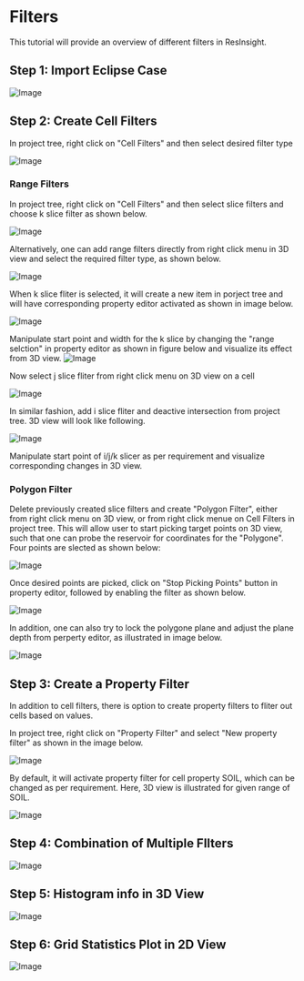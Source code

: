 
# Filters

This tutorial will provide an overview of different filters in ResInsight.

## Step 1: Import Eclipse Case

![Image](Resources/Pictures/import_eclipse.png) 






## Step 2: Create Cell Filters

In project tree, right click on "Cell Filters" and then select desired filter type 

![Image](Resources/Pictures/cellfilters_right_click.png) 

### Range Filters


In project tree, right click on "Cell Filters" and then select slice filters and choose k slice filter as shown below.


![Image](Resources/Pictures/cellfilters_right_click.png) 

Alternatively, one can add range filters directly from right click menu in 3D view and select the required filter type, as shown below.

![Image](Resources/Pictures/3Dview_right_click.png) 


When k slice fliter is selected, it will create a new item in porject tree and will have corresponding property editor activated as shown in image below.

![Image](Resources/Pictures/kslice_propertyeditor.png) 


Manipulate start point and width for the k slice by changing the "range selction"  in property editor as shown in figure below and visualize its effect from 3D view.
![Image](Resources/Pictures/change_start_point.png) 


Now select j slice fliter from right click menu on 3D view on a cell

![Image](Resources/Pictures/select_jslice_3D.png) 

In similar fashion, add i slice fliter and deactive intersection from project tree. 3D view will look like following.


![Image](Resources/Pictures/3Dview_ijk.png) 

Manipulate start point of i/j/k slicer as per requirement and visualize corresponding changes in 3D view.




### Polygon Filter

Delete previously created slice filters and create "Polygon Filter", either from right click menu on 3D view, or from right click menue on Cell Filters in project tree. This will allow user to start picking target points on 3D view, such that one can probe the reservoir for coordinates for the "Polygone". Four points are slected as shown below:



![Image](Resources/Pictures/polygone_start_picking.png) 


Once desired points are picked, click on "Stop Picking Points" button in property editor, followed by enabling the filter as shown below. 



![Image](Resources/Pictures/polygon_filter.png) 






In addition, one can also try to lock the polygone plane and adjust the plane depth from perperty editor, as illustrated in image below.



![Image](Resources/Pictures/lock_polygon.png) 




## Step 3: Create a Property Filter


In addition to cell filters, there is option to create property filters to fliter out cells based on values.


In project tree, right click on "Property Filter" and select "New property filter" as shown in the image below.

![Image](Resources/Pictures/propertyfilter_right_click.png) 



By default, it will activate property filter for cell property SOIL, which can be changed as per requirement. Here, 3D view is illustrated for given range of SOIL.


![Image](Resources/Pictures/propertyfilter_3Dview.png) 



## Step 4: Combination of Multiple FIlters

![Image](Resources/Pictures/combination_multiple_filters.png) 





## Step 5: Histogram info in 3D View
![Image](Resources/Pictures/histogram_infoview.png) 



## Step 6: Grid Statistics Plot in 2D View

![Image](Resources/Pictures/grid_statistics.png) 






